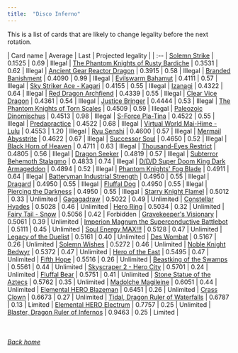 ```yaml
---
title:  "Disco Inferno"
---
```


This is a list of cards that are likely to change legality before the next rotation.

| Card name | Average | Last | Projected legality |
| :-- |
[Solemn Strike](https://db.ygoprodeck.com/card/?search=Solemn%20Strike) | 0.1525 | 0.69 | Illegal |
[The Phantom Knights of Rusty Bardiche](https://db.ygoprodeck.com/card/?search=The%20Phantom%20Knights%20of%20Rusty%20Bardiche) | 0.3531 | 0.62 | Illegal |
[Ancient Gear Reactor Dragon](https://db.ygoprodeck.com/card/?search=Ancient%20Gear%20Reactor%20Dragon) | 0.3915 | 0.58 | Illegal |
[Branded Banishment](https://db.ygoprodeck.com/card/?search=Branded%20Banishment) | 0.4090 | 0.99 | Illegal |
[Evilswarm Bahamut](https://db.ygoprodeck.com/card/?search=Evilswarm%20Bahamut) | 0.4111 | 0.57 | Illegal |
[Sky Striker Ace - Kagari](https://db.ygoprodeck.com/card/?search=Sky%20Striker%20Ace%20-%20Kagari) | 0.4155 | 0.55 | Illegal |
[Izanagi](https://db.ygoprodeck.com/card/?search=Izanagi) | 0.4322 | 0.64 | Illegal |
[Red Dragon Archfiend](https://db.ygoprodeck.com/card/?search=Red%20Dragon%20Archfiend) | 0.4339 | 0.55 | Illegal |
[Clear Vice Dragon](https://db.ygoprodeck.com/card/?search=Clear%20Vice%20Dragon) | 0.4361 | 0.54 | Illegal |
[Justice Bringer](https://db.ygoprodeck.com/card/?search=Justice%20Bringer) | 0.4444 | 0.53 | Illegal |
[The Phantom Knights of Torn Scales](https://db.ygoprodeck.com/card/?search=The%20Phantom%20Knights%20of%20Torn%20Scales) | 0.4509 | 0.59 | Illegal |
[Paleozoic Dinomischus](https://db.ygoprodeck.com/card/?search=Paleozoic%20Dinomischus) | 0.4513 | 0.98 | Illegal |
[S-Force Pla-Tina](https://db.ygoprodeck.com/card/?search=S-Force%20Pla-Tina) | 0.4522 | 0.55 | Illegal |
[Predapractice](https://db.ygoprodeck.com/card/?search=Predapractice) | 0.4522 | 0.68 | Illegal |
[Virtual World Mai-Hime - Lulu](https://db.ygoprodeck.com/card/?search=Virtual%20World%20Mai-Hime%20-%20Lulu) | 0.4553 | 1.20 | Illegal |
[Ryu Senshi](https://db.ygoprodeck.com/card/?search=Ryu%20Senshi) | 0.4600 | 0.57 | Illegal |
[Mermail Abysstrite](https://db.ygoprodeck.com/card/?search=Mermail%20Abysstrite) | 0.4622 | 0.67 | Illegal |
[Successor Soul](https://db.ygoprodeck.com/card/?search=Successor%20Soul) | 0.4650 | 0.52 | Illegal |
[Black Horn of Heaven](https://db.ygoprodeck.com/card/?search=Black%20Horn%20of%20Heaven) | 0.4711 | 0.63 | Illegal |
[Thousand-Eyes Restrict](https://db.ygoprodeck.com/card/?search=Thousand-Eyes%20Restrict) | 0.4805 | 0.56 | Illegal |
[Dragon Seeker](https://db.ygoprodeck.com/card/?search=Dragon%20Seeker) | 0.4819 | 0.57 | Illegal |
[Subterror Behemoth Stalagmo](https://db.ygoprodeck.com/card/?search=Subterror%20Behemoth%20Stalagmo) | 0.4833 | 0.74 | Illegal |
[D/D/D Super Doom King Dark Armageddon](https://db.ygoprodeck.com/card/?search=D/D/D%20Super%20Doom%20King%20Dark%20Armageddon) | 0.4894 | 0.52 | Illegal |
[Phantom Knights' Fog Blade](https://db.ygoprodeck.com/card/?search=Phantom%20Knights'%20Fog%20Blade) | 0.4911 | 0.64 | Illegal |
[Batteryman Industrial Strength](https://db.ygoprodeck.com/card/?search=Batteryman%20Industrial%20Strength) | 0.4950 | 0.55 | Illegal |
[Dragard](https://db.ygoprodeck.com/card/?search=Dragard) | 0.4950 | 0.55 | Illegal |
[Fluffal Dog](https://db.ygoprodeck.com/card/?search=Fluffal%20Dog) | 0.4950 | 0.55 | Illegal |
[Piercing the Darkness](https://db.ygoprodeck.com/card/?search=Piercing%20the%20Darkness) | 0.4950 | 0.55 | Illegal |
[Starry Knight Flamel](https://db.ygoprodeck.com/card/?search=Starry%20Knight%20Flamel) | 0.5012 | 0.33 | Unlimited |
[Gagagadraw](https://db.ygoprodeck.com/card/?search=Gagagadraw) | 0.5022 | 0.49 | Unlimited |
[Constellar Hyades](https://db.ygoprodeck.com/card/?search=Constellar%20Hyades) | 0.5028 | 0.46 | Unlimited |
[Hero Ring](https://db.ygoprodeck.com/card/?search=Hero%20Ring) | 0.5034 | 0.32 | Unlimited |
[Fairy Tail - Snow](https://db.ygoprodeck.com/card/?search=Fairy%20Tail%20-%20Snow) | 0.5056 | 0.42 | Forbidden |
[Gravekeeper's Visionary](https://db.ygoprodeck.com/card/?search=Gravekeeper's%20Visionary) | 0.5061 | 0.39 | Unlimited |
[Imperion Magnum the Superconductive Battlebot](https://db.ygoprodeck.com/card/?search=Imperion%20Magnum%20the%20Superconductive%20Battlebot) | 0.5111 | 0.45 | Unlimited |
[Soul Energy MAX!!!](https://db.ygoprodeck.com/card/?search=Soul%20Energy%20MAX!!!) | 0.5128 | 0.47 | Unlimited |
[Legacy of the Duelist](https://db.ygoprodeck.com/card/?search=Legacy%20of%20the%20Duelist) | 0.5161 | 0.40 | Unlimited |
[Des Wombat](https://db.ygoprodeck.com/card/?search=Des%20Wombat) | 0.5167 | 0.26 | Unlimited |
[Solemn Wishes](https://db.ygoprodeck.com/card/?search=Solemn%20Wishes) | 0.5272 | 0.46 | Unlimited |
[Noble Knight Bedwyr](https://db.ygoprodeck.com/card/?search=Noble%20Knight%20Bedwyr) | 0.5372 | 0.47 | Unlimited |
[Hero of the East](https://db.ygoprodeck.com/card/?search=Hero%20of%20the%20East) | 0.5495 | 0.47 | Unlimited |
[Fifth Hope](https://db.ygoprodeck.com/card/?search=Fifth%20Hope) | 0.5516 | 0.26 | Unlimited |
[Beastking of the Swamps](https://db.ygoprodeck.com/card/?search=Beastking%20of%20the%20Swamps) | 0.5561 | 0.44 | Unlimited |
[Skyscraper 2 - Hero City](https://db.ygoprodeck.com/card/?search=Skyscraper%202%20-%20Hero%20City) | 0.5701 | 0.24 | Unlimited |
[Fluffal Bear](https://db.ygoprodeck.com/card/?search=Fluffal%20Bear) | 0.5751 | 0.41 | Unlimited |
[Stone Statue of the Aztecs](https://db.ygoprodeck.com/card/?search=Stone%20Statue%20of%20the%20Aztecs) | 0.5762 | 0.35 | Unlimited |
[Madolche Magileine](https://db.ygoprodeck.com/card/?search=Madolche%20Magileine) | 0.6051 | 0.44 | Unlimited |
[Elemental HERO Blazeman](https://db.ygoprodeck.com/card/?search=Elemental%20HERO%20Blazeman) | 0.6451 | 0.26 | Unlimited |
[Crass Clown](https://db.ygoprodeck.com/card/?search=Crass%20Clown) | 0.6673 | 0.27 | Unlimited |
[Tidal, Dragon Ruler of Waterfalls](https://db.ygoprodeck.com/card/?search=Tidal,%20Dragon%20Ruler%20of%20Waterfalls) | 0.6787 | 0.13 | Limited |
[Elemental HERO Electrum](https://db.ygoprodeck.com/card/?search=Elemental%20HERO%20Electrum) | 0.7757 | 0.25 | Unlimited |
[Blaster, Dragon Ruler of Infernos](https://db.ygoprodeck.com/card/?search=Blaster,%20Dragon%20Ruler%20of%20Infernos) | 0.9463 | 0.25 | Limited |

<br>

###### [Back home](index)